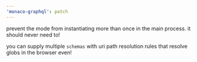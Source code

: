 ```yaml
---
'monaco-graphql': patch
---
```


prevent the mode from instantiating more than once in the main process. it should never need to! 

you can supply multiple `schemas` with uri path resolution rules that resolve globs in the browser even!
